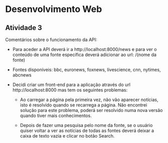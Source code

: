 # Desenvolvimento Web

## Atividade 3

Comentários sobre o funcionamento da API:

- Para aceder a API deverá ir a http://localhost:8000/news e para ver o conteúdo de uma fonte específica deverá adicionar ao url: /(nome da fonte)

- Fontes disponíveis: bbc, euronews, foxnews, livescience, cnn, nytimes, abcnews

- Decidi criar um front-end para a aplicação através do url http://localhost:8000 mas tem os seguintes problemas:

  - Ao carregar a página pela primeira vez, não vão aparecer notícias, isto é resolvido quando se recarrega a página.
  Não encontrei solução para este problema, poderá ser resolvido numa nova versão quando tiver mais conhecimentos.

  - Depois de fazer uma pesquisa pelo nome da fonte, se o usuário quiser voltar a ver as notícias de todas as fontes deverá 
  deixar a caixa de texto vazia e clicar no botão Search.
